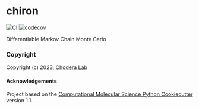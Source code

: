 chiron
==============================
[//]: # (Badges)
[![CI](https://github.com/choderalab/chiron/actions/workflows/CI.yaml/badge.svg)](https://github.com/choderalab/chiron/actions/workflows/CI.yaml)
[![codecov](https://codecov.io/gh/choderalab/chiron/branch/main/graph/badge.svg)](https://codecov.io/gh/choderalab/chiron/branch/main)


Differentiable Markov Chain Monte Carlo

### Copyright

Copyright (c) 2023, [Chodera Lab](https://www.choderalab.org)


#### Acknowledgements
 
Project based on the 
[Computational Molecular Science Python Cookiecutter](https://github.com/molssi/cookiecutter-cms) version 1.1.

